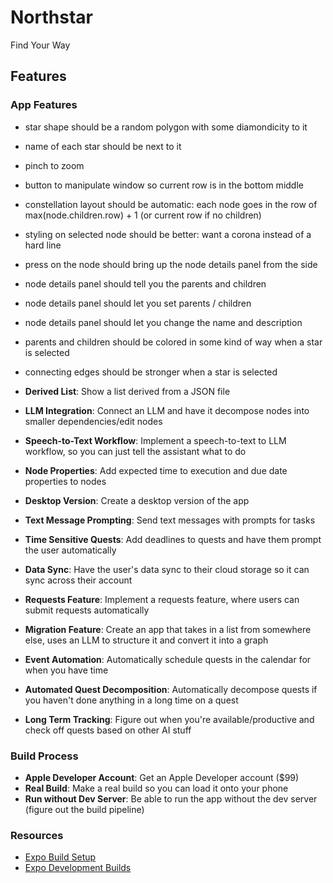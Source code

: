 # Northstar 
Find Your Way 

## Features

### App Features


- star shape should be a random polygon with some diamondicity to it
- name of each star should be next to it 
- pinch to zoom
- button to manipulate window so current row is in the bottom middle
- constellation layout should be automatic: each node goes in the row of max(node.children.row) + 1 (or current row if no children)
- styling on selected node should be better: want a corona instead of a hard line
- press on the node should bring up the node details panel from the side 
- node details panel should tell you the parents and children 
- node details panel should let you set parents / children
- node details panel should let you change the name and description 
- parents and children should be colored in some kind of way when a star is selected
- connecting edges should be stronger when a star is selected


- **Derived List**: Show a list derived from a JSON file
- **LLM Integration**: Connect an LLM and have it decompose nodes into smaller dependencies/edit nodes
- **Speech-to-Text Workflow**: Implement a speech-to-text to LLM workflow, so you can just tell the assistant what to do
- **Node Properties**: Add expected time to execution and due date properties to nodes
- **Desktop Version**: Create a desktop version of the app
- **Text Message Prompting**: Send text messages with prompts for tasks
- **Time Sensitive Quests**: Add deadlines to quests and have them prompt the user automatically
- **Data Sync**: Have the user's data sync to their cloud storage so it can sync across their account
- **Requests Feature**: Implement a requests feature, where users can submit requests automatically
- **Migration Feature**: Create an app that takes in a list from somewhere else, uses an LLM to structure it and convert it into a graph
- **Event Automation**: Automatically schedule quests in the calendar for when you have time
- **Automated Quest Decomposition**: Automatically decompose quests if you haven't done anything in a long time on a quest
- **Long Term Tracking**: Figure out when you're available/productive and check off quests based on other AI stuff

### Build Process

- **Apple Developer Account**: Get an Apple Developer account ($99)
- **Real Build**: Make a real build so you can load it onto your phone
- **Run without Dev Server**: Be able to run the app without the dev server (figure out the build pipeline)

### Resources

- [Expo Build Setup](https://docs.expo.dev/build/setup/)
- [Expo Development Builds](https://docs.expo.dev/develop/development-builds/create-a-build/)
